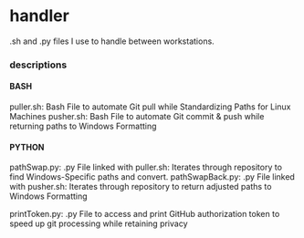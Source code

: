 # handler

.sh and .py files I use to handle between workstations.

### descriptions
#### BASH
puller.sh: Bash File to automate Git pull while Standardizing Paths for Linux Machines
pusher.sh: Bash File to automate Git commit & push while returning paths to Windows Formatting

#### PYTHON
pathSwap.py: .py File linked with puller.sh: Iterates through repository to find Windows-Specific paths and convert.
pathSwapBack.py: .py File linked with pusher.sh: Iterates through repository to return adjusted paths to Windows Formatting

printToken.py: .py File to access and print GitHub authorization token to speed up git processing while retaining privacy
